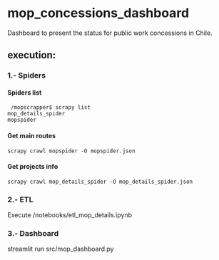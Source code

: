 # mop_concessions_dashboard

Dashboard to present the status for public work concessions in Chile.

## execution:

### 1.- Spiders

#### Spiders list

```
 /mopscrapper$ scrapy list
mop_details_spider
mopspider
```

#### Get main routes

```
scrapy crawl mopspider -O mopspider.json
```

#### Get projects info

```
scrapy crawl mop_details_spider -O mop_details_spider.json
```

### 2.- ETL

Execute /notebooks/etl_mop_details.ipynb

### 3.- Dashboard

streamlit run src/mop_dashboard.py
